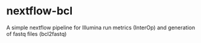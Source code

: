 # nextflow-bcl
A simple nextflow pipeline for Illumina run metrics (InterOp) and generation of fastq files (bcl2fastq)
